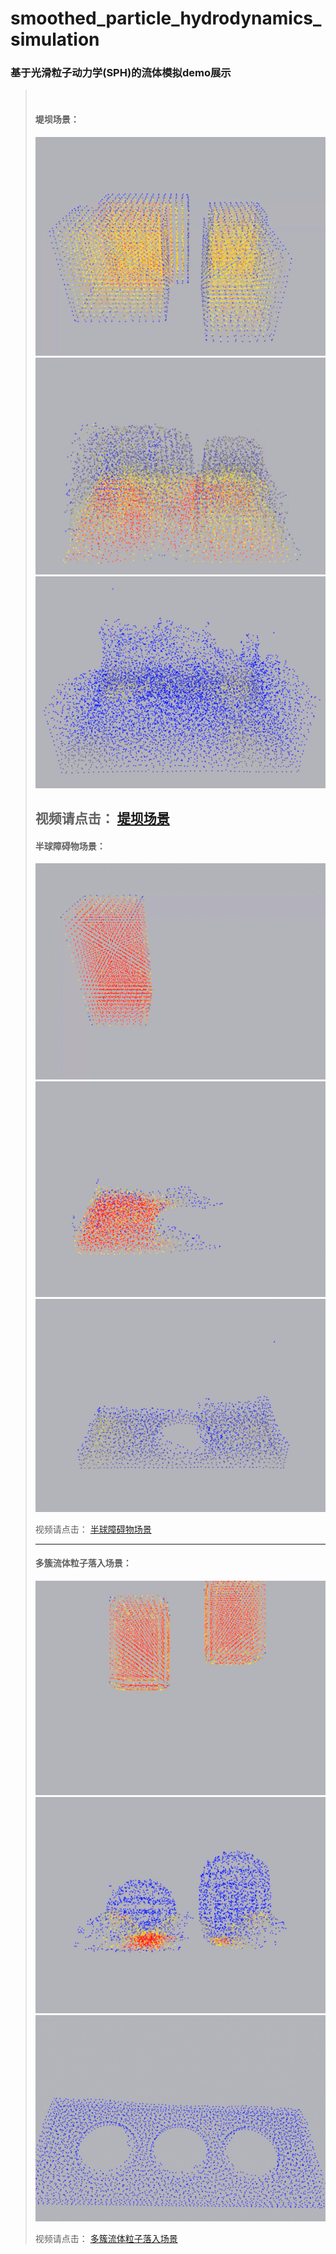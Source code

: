 # smoothed_particle_hydrodynamics_simulation

### 基于光滑粒子动力学(SPH)的流体模拟demo展示
>  
> #### 堤坝场景：
> ![image](https://github.com/MonkeyKingY/smoothed_particle_hydrodynamics_simulation/raw/master/Picture/1.jpg) 
> ![image](https://github.com/MonkeyKingY/smoothed_particle_hydrodynamics_simulation/raw/master/Picture/2.jpg)
> ![image](https://github.com/MonkeyKingY/smoothed_particle_hydrodynamics_simulation/raw/master/Picture/3.jpg)
>
> 视频请点击：
> [堤坝场景](http://player.youku.com/player.php/sid/XMjUzNDI3MzI3Ng==/v.swf)
>  
>----------------------------------- 
> #### 半球障碍物场景：
> ![image](https://github.com/MonkeyKingY/smoothed_particle_hydrodynamics_simulation/raw/master/Picture/4.jpg) 
> ![image](https://github.com/MonkeyKingY/smoothed_particle_hydrodynamics_simulation/raw/master/Picture/5.jpg)
> ![image](https://github.com/MonkeyKingY/smoothed_particle_hydrodynamics_simulation/raw/master/Picture/6.jpg)
>
> 视频请点击：
> [半球障碍物场景](http://player.youku.com/player.php/sid/XMjUzNDI3ODAxNg==/v.swf) 
>
>----------------------------------- 
> #### 多簇流体粒子落入场景：
> ![image](https://github.com/MonkeyKingY/smoothed_particle_hydrodynamics_simulation/raw/master/Picture/7.jpg) 
> ![image](https://github.com/MonkeyKingY/smoothed_particle_hydrodynamics_simulation/raw/master/Picture/8.jpg)
> ![image](https://github.com/MonkeyKingY/smoothed_particle_hydrodynamics_simulation/raw/master/Picture/9.jpg)
>
> 视频请点击：
> [多簇流体粒子落入场景](http://player.youku.com/player.php/sid/XMjUzNDI3OTM4NA==/v.swf)   


 

